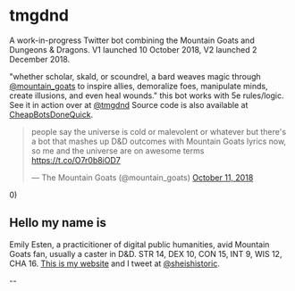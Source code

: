 # tmgdnd

A work-in-progress Twitter bot combining the Mountain Goats and Dungeons & Dragons. V1 launched 10 October 2018, V2 launched 2 December 2018.

"whether scholar, skald, or scoundrel, a bard weaves magic through [@mountain_goats](http://www.twitter.com/mountain_goats) to inspire allies, demoralize foes, manipulate minds, create illusions, and even heal wounds." this bot works with 5e rules/logic.
See it in action over at [@tmgdnd](http://www.twitter.com/tmgdnd) Source code is also available at [CheapBotsDoneQuick](https://t.co/TP8eBef8Wr).

<blockquote class="twitter-tweet" data-lang="en"><p lang="en" dir="ltr">people say the universe is cold or malevolent or whatever but there&#39;s a bot that mashes up D&amp;D outcomes with Mountain Goats lyrics now, so me and the universe are on awesome terms <a href="https://t.co/O7r0b8iOD7">https://t.co/O7r0b8iOD7</a></p>&mdash; The Mountain Goats (@mountain_goats) <a href="https://twitter.com/mountain_goats/status/1050205483691376640?ref_src=twsrc%5Etfw">October 11, 2018</a></blockquote> <script async src="https://platform.twitter.com/widgets.js" charset="utf-8"></script>
0)

## Hello my name is
Emily Esten, a practicitioner of digital public humanities, avid Mountain Goats fan, usually a caster in D&D. STR 14, DEX 10, CON 15, INT 9, WIS 12, CHA 16. [This is my website](http://emilyesten.com/) and I tweet at [@sheishistoric](http://www.twitter.com/sheishistoric).

--
